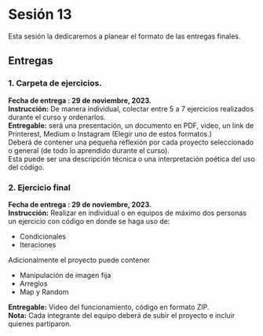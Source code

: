 # Sesión 13

Esta sesión la dedicaremos a planear el formato de las entregas finales. 

## Entregas

### 1. Carpeta de ejercicios. 
__Fecha de entrega : 29 de noviembre, 2023.__  
__Instrucción:__ De manera individual, colectar entre 5 a 7 ejercicios realizados durante el curso y ordenarlos.    
__Entregable:__ será una presentación, un documento en PDF, video, un link de Printerest, Medium o Instagram (Elegir uno de estos formatos.)  
Deberá de contener una pequeña reflexión por cada proyecto seleccionado o general (de todo lo aprendido durante el curso).     
Esta puede ser una descripción técnica o una interpretación poética del uso del código.   

### 2. Ejercicio final 
__Fecha de entrega : 29 de noviembre, 2023.__  
__Instrucción:__ Realizar en individual o en equipos de máximo dos personas un ejercicio con código en donde se haga uso de:   
- Condicionales
- Iteraciones

Adicionalmente el proyecto puede contener 
- Manipulación de imagen fija
- Arreglos
- Map y Random
  
__Entregable:__ Video del funcionamiento, código en formato ZIP.   
__Nota:__ Cada integrante del equipo deberá de subir el proyecto e incluir quienes partiparon. 

